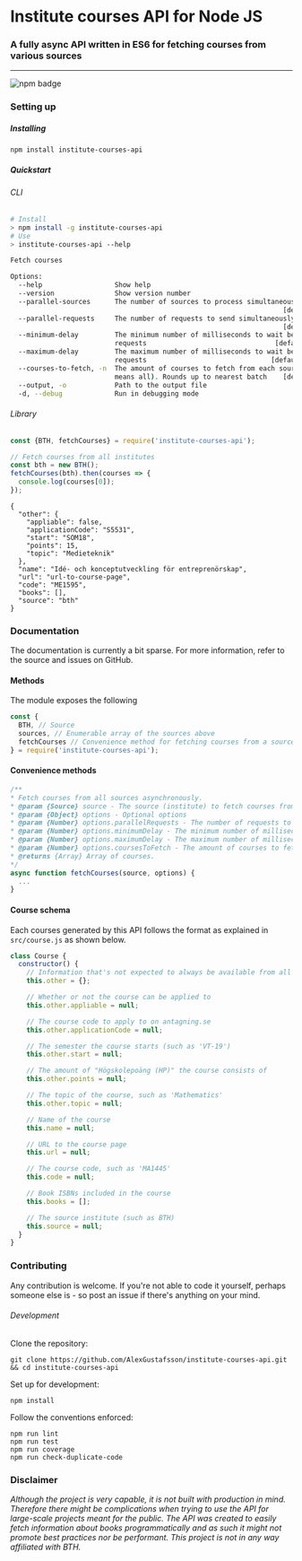# Institute courses API for Node JS
### A fully async API written in ES6 for fetching courses from various sources
***
![npm badge](https://img.shields.io/npm/v/institute-courses-api.svg)

### Setting up

##### Installing

```
npm install institute-courses-api
```

##### Quickstart

###### CLI

```Bash
# Install
> npm install -g institute-courses-api
# Use
> institute-courses-api --help

Fetch courses

Options:
  --help                  Show help                                    [boolean]
  --version               Show version number                          [boolean]
  --parallel-sources      The number of sources to process simultaneously
                                                                    [default: 1]
  --parallel-requests     The number of requests to send simultaneously
                                                                    [default: 3]
  --minimum-delay         The minimum number of milliseconds to wait between
                          requests                                [default: 100]
  --maximum-delay         The maximum number of milliseconds to wait between
                          requests                               [default: 1000]
  --courses-to-fetch, -n  The amount of courses to fetch from each source (0
                          means all). Rounds up to nearest batch    [default: 0]
  --output, -o            Path to the output file
  -d, --debug             Run in debugging mode                        [boolean]

```

###### Library

```JavaScript
const {BTH, fetchCourses} = require('institute-courses-api');

// Fetch courses from all institutes
const bth = new BTH();
fetchCourses(bth).then(courses => {
  console.log(courses[0]);
});
```

```
{
  "other": {
    "appliable": false,
    "applicationCode": "S5531",
    "start": "SOM18",
    "points": 15,
    "topic": "Medieteknik"
  },
  "name": "Idé- och konceptutveckling för entreprenörskap",
  "url": "url-to-course-page",
  "code": "ME1595",
  "books": [],
  "source": "bth"
}
```

### Documentation

The documentation is currently a bit sparse. For more information, refer to the source and issues on GitHub.

#### Methods

The module exposes the following

```JavaScript
const {
  BTH, // Source
  sources, // Enumerable array of the sources above
  fetchCourses // Convenience method for fetching courses from a source
} = require('institute-courses-api');
```

#### Convenience methods

```JavaScript
/**
* Fetch courses from all sources asynchronously.
* @param {Source} source - The source (institute) to fetch courses from.
* @param {Object} options - Optional options
* @param {Number} options.parallelRequests - The number of requests to send simultaneously.
* @param {Number} options.minimumDelay - The minimum number of milliseconds to wait between requests.
* @param {Number} options.maximumDelay - The maximum number of milliseconds to wait between requests.
* @param {Number} options.coursesToFetch - The amount of courses to fetch from each source (0 means all). Rounds up to nearest batch.
* @returns {Array} Array of courses.
*/
async function fetchCourses(source, options) {
  ...
}
```

#### Course schema

Each courses generated by this API follows the format as explained in `src/course.js` as shown below.

```JavaScript
class Course {
  constructor() {
    // Information that's not expected to always be available from all sources
    this.other = {};

    // Whether or not the course can be applied to
    this.other.appliable = null;

    // The course code to apply to on antagning.se
    this.other.applicationCode = null;

    // The semester the course starts (such as 'VT-19')
    this.other.start = null;

    // The amount of "Högskolepoäng (HP)" the course consists of
    this.other.points = null;

    // The topic of the course, such as 'Mathematics'
    this.other.topic = null;

    // Name of the course
    this.name = null;

    // URL to the course page
    this.url = null;

    // The course code, such as 'MA1445'
    this.code = null;

    // Book ISBNs included in the course
    this.books = [];

    // The source institute (such as BTH)
    this.source = null;
  }
}
```

### Contributing

Any contribution is welcome. If you're not able to code it yourself, perhaps someone else is - so post an issue if there's anything on your mind.

###### Development

Clone the repository:
```
git clone https://github.com/AlexGustafsson/institute-courses-api.git && cd institute-courses-api
```

Set up for development:
```
npm install
```

Follow the conventions enforced:
```
npm run lint
npm run test
npm run coverage
npm run check-duplicate-code
```

### Disclaimer

_Although the project is very capable, it is not built with production in mind. Therefore there might be complications when trying to use the API for large-scale projects meant for the public. The API was created to easily fetch information about books programmatically and as such it might not promote best practices nor be performant. This project is not in any way affiliated with BTH._
